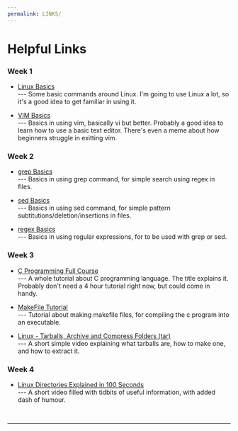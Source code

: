 ```yaml
---
permalink: LINKS/
---
```


# Helpful Links

### Week 1
* [Linux Basics](geeksforgeeks.org/linux-tutorial/) <br>
--- Some basic commands around Linux. I'm going to use Linux a lot, so it's a good idea to get familiar in using it.

* [VIM Basics](opensource.com/article/19/3/getting-started-vim) <br>
--- Basics in using vim, basically vi but better. Probably a good idea to learn how to use a basic text editor. There's even a meme about how beginners struggle in exitting vim.

### Week 2
* [grep Basics](https://www.geeksforgeeks.org/grep-command-in-unixlinux/) <br>
--- Basics in using grep command, for simple search using regex in files.

* [sed Basics](https://www.geeksforgeeks.org/sed-command-in-linux-unix-with-examples/) <br>
--- Basics in using sed command, for simple pattern subtitutions/deletion/insertions in files.

* [regex Basics](https://www.geeksforgeeks.org/how-to-use-regular-expressions-regex-on-linux/) <br>
--- Basics in using regular expressions, for to be used with grep or sed.

### Week 3
* [C Programming Full Course](https://www.youtube.com/watch?v=87SH2Cn0s9A) <br>
--- A whole tutorial about C programming language. The title explains it. Probably don't need a 4 hour tutorial right now, but could come in handy.

* [MakeFile Tutorial](https://makefiletutorial.com/) <br>
--- Tutorial about making makefile files, for compiling the c program into an executable.

* [Linux - Tarballs, Archive and Compress Folders (tar)](https://www.youtube.com/watch?v=l0yqs8t6ywo) <br>
--- A short simple video explaining what tarballs are, how to make one, and how to extract it.

### Week 4
* [Linux Directories Explained in 100 Seconds](https://www.youtube.com/watch?v=42iQKuQodW4) <br>
--- A short video filled with tidbits of useful information, with added dash of humour.


<br>
<hr>
